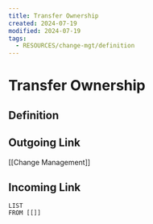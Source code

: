 ```yaml
---
title: Transfer Ownership
created: 2024-07-19
modified: 2024-07-19
tags:
  - RESOURCES/change-mgt/definition
---
```

# Transfer Ownership
## Definition

## Outgoing Link
[[Change Management]]
## Incoming Link
```dataview
LIST
FROM [[]]
```

